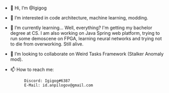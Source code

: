 - 👋 Hi, I’m @Igigog
- 👀 I’m interested in code architecture, machine learning, modding.
- 🌱 I’m currently learning... Well, everything? I'm getting my bachelor degree at CS. I am also working on Java Spring web platform, trying to run some demoscene on FPGA, learning neural networks and trying not to die from overworking. Still alive. 
- 💞️ I’m looking to collaborate on Weird Tasks Framework (Stalker Anomaly mod).
- 📫 How to reach me: 

            Discord: Igigog#6387
            E-Mail: id.anpilogov@gmail.com

<!---
Igigog/Igigog is a ✨ special ✨ repository because its `README.md` (this file) appears on your GitHub profile.
You can click the Preview link to take a look at your changes.
--->
